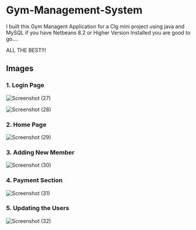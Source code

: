 # Gym-Management-System
I built this Gym Managent Application for a Clg mini project using java and MySQL
if you have Netbeans 8.2 or Higher Version Installed you are good to go....

ALL THE BEST!!!


## Images

### 1. Login Page 
![Screenshot (27)](https://user-images.githubusercontent.com/64891042/152695496-2a229980-5d48-4beb-af3c-cb6de4164334.png)

![Screenshot (28)](https://user-images.githubusercontent.com/64891042/152695606-e3a884f5-2a4f-4866-83b3-614f0c2e1c0d.png)


### 2. Home Page 
![Screenshot (29)](https://user-images.githubusercontent.com/64891042/152695572-9dcfa5dc-81e2-436d-bb29-6f98c92800fb.png)


### 3. Adding New Member
![Screenshot (30)](https://user-images.githubusercontent.com/64891042/152695638-24658358-526d-44a4-8da0-a38f02d0edb0.png)

### 4. Payment Section
![Screenshot (31)](https://user-images.githubusercontent.com/64891042/152695750-6de89d10-7010-488f-8252-137a79f46c91.png)


### 5. Updating the Users
![Screenshot (32)](https://user-images.githubusercontent.com/64891042/152695791-231ee7e7-ba60-40fe-a79a-132d33a0685d.png)

